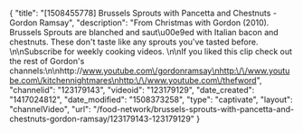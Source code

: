 {
    "title": "[1508455778] Brussels Sprouts with Pancetta and Chestnuts - Gordon Ramsay",
    "description": "From Christmas with Gordon (2010). Brussels Sprouts are blanched and saut\u00e9ed with Italian bacon and chestnuts. These don't taste like any sprouts you've tasted before. \n\nSubscribe for weekly cooking videos. \n\nIf you liked this clip check out the rest of Gordon's channels:\n\nhttp:\/\/www.youtube.com\/gordonramsay\nhttp:\/\/www.youtube.com\/kitchennightmares\nhttp:\/\/www.youtube.com\/thefword",
    "channelid": "123179143",
    "videoid": "123179129",
    "date_created": "1417024812",
    "date_modified": "1508373258",
    "type": "captivate",
    "layout": "channelVideo",
    "url": "\/food-network\/brussels-sprouts-with-pancetta-and-chestnuts-gordon-ramsay\/123179143-123179129"
}